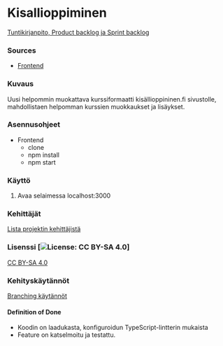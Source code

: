 # Kisallioppiminen

[Tuntikirjanpito, Product backlog ja  Sprint backlog ](https://docs.google.com/spreadsheets/d/1_8ASN3BEAGWbTs_mpO_DdZpZ-YnHNjBellJQFcMlAVs/edit#gid=660434779)

### Sources
- [Frontend](https://github.com/Matikkaprojekti/kisallioppiminen-frontend)



### Kuvaus
Uusi helpommin muokattava kurssiformaatti kisällioppininen.fi sivustolle, mahdollistaen helpomman kurssien muokkaukset ja lisäykset.

### Asennusohjeet
- Frontend
	- clone
	- npm install
	- npm start


### Käyttö
1. Avaa selaimessa localhost:3000


### Kehittäjät
[Lista projektin kehittäjistä](https://github.com/orgs/Matikkaprojekti/people)


### Lisenssi [![License: CC BY-SA 4.0](https://img.shields.io/badge/License-CC%20BY--SA%204.0-lightgrey.svg)]
[CC BY-SA 4.0](https://creativecommons.org/licenses/by-sa/4.0/)

### Kehityskäytännöt
[Branching käytännöt](https://nvie.com/posts/a-successful-git-branching-model/)

#### Definition of Done
- Koodin on laadukasta, konfiguroidun TypeScript-lintterin mukaista
- Feature on katselmoitu ja testattu.
